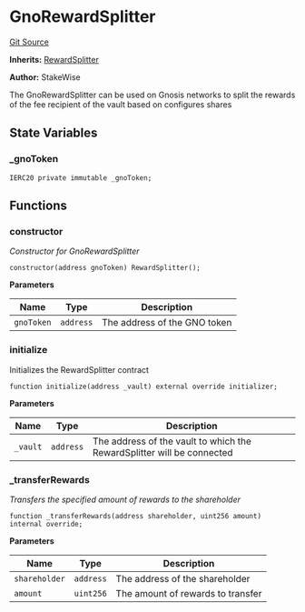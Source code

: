 # GnoRewardSplitter
[Git Source](https://github.com/stakewise/v3-core/blob/c4059a64871829ca60ea58f054baf8eb13d3572a/contracts/misc/GnoRewardSplitter.sol)

**Inherits:**
[RewardSplitter](/contracts/misc/RewardSplitter.sol/abstract.RewardSplitter.md)

**Author:**
StakeWise

The GnoRewardSplitter can be used on Gnosis networks
to split the rewards of the fee recipient of the vault based on configures shares


## State Variables
### _gnoToken

```solidity
IERC20 private immutable _gnoToken;
```


## Functions
### constructor

*Constructor for GnoRewardSplitter*


```solidity
constructor(address gnoToken) RewardSplitter();
```
**Parameters**

|Name|Type|Description|
|----|----|-----------|
|`gnoToken`|`address`|The address of the GNO token|


### initialize

Initializes the RewardSplitter contract


```solidity
function initialize(address _vault) external override initializer;
```
**Parameters**

|Name|Type|Description|
|----|----|-----------|
|`_vault`|`address`|The address of the vault to which the RewardSplitter will be connected|


### _transferRewards

*Transfers the specified amount of rewards to the shareholder*


```solidity
function _transferRewards(address shareholder, uint256 amount) internal override;
```
**Parameters**

|Name|Type|Description|
|----|----|-----------|
|`shareholder`|`address`|The address of the shareholder|
|`amount`|`uint256`|The amount of rewards to transfer|


